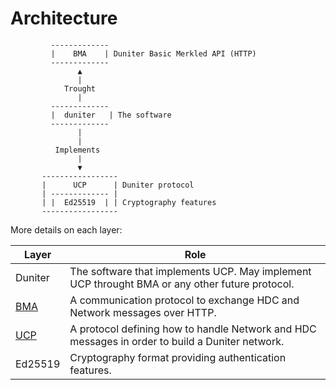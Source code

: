 # Architecture

```
         -------------
         |    BMA    | Duniter Basic Merkled API (HTTP)
         -------------
               ▲
               |
            Trought
               |
         -------------
         |  duniter   | The software
         -------------
               |
               |                                
          Implements                            
               |                                
               ▼                                
       -----------------                        
       |      UCP      | Duniter protocol
       | ------------- |                        
       | |  Ed25519  | | Cryptography features
       -----------------

```
More details on each layer:

Layer | Role
----- | ----
Duniter | The software that implements UCP. May implement UCP throught BMA or any other future protocol.
[BMA](./HTTP_API.md) | A communication protocol to exchange HDC and Network messages over HTTP.
[UCP](./Protocol.md) | A protocol defining how to handle Network and HDC messages in order to build a Duniter network.
Ed25519 | Cryptography format providing authentication features.
